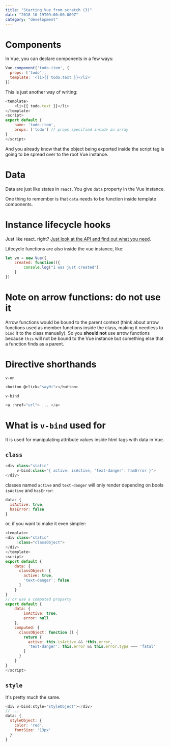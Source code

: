 ```yaml
---
title: "Starting Vue from scratch (3)"
date: "2018-10-19T09:00:00.009Z"
category: "development"
---
```


# Components
In Vue, you can declare components in a few ways:

```javascript
Vue.component('todo-item', {
  props: ['todo'],
  template: '<li>{{ todo.text }}</li>'
})
```

This is just another way of writing:
```javascript
<template>
    <li>{{ todo.text }}</li>
</template>
<script>
export default {
    name: 'todo-item',
    props: ['todo'] // props specified inside an array
}
</script>
```

And you already know that the object being exported inside the script tag is going to be spread over to the root Vue instance. 

# Data
Data are just like states in `react`. You give `data` property in the Vue instance. 

One thing to remember is that `data` needs to be function inside template components.

# Instance lifecycle hooks
Just like react. right? [Just look at the API and find out what you need](https://vuejs.org/v2/guide/instance.html#Lifecycle-Diagram). 

Lifecycle functions are also inside the vue instance, like:
```javascript
let vm = new Vue({
    created: function(){
        console.log("I was just created")
    }
})
```

# Note on arrow functions: do not use it 
Arrow functions would be bound to the parent context (think about arrow functions used as member functions inside the class, making it needless to `bind` it to the class manually). So you **should not** use arrow functions because `this` will not be bound to the Vue instance but something else that a function finds as a parent.

# Directive shorthands
`v-on`
```javascript
<button @click="sayHi"></button>
```

`v-bind`
```javascript
<a :href="url"> ... </a>
```

# What is `v-bind` used for
It is used for manipulating attribute values inside html tags with data in Vue. 

## `class`
```javascript
<div class="static"
     v-bind:class="{ active: isActive, 'text-danger': hasError }">
</div>
```
classes named `active` and `text-danger` will only render depending on bools `isActive` and `hasError`:

```javascript
data: {
  isActive: true,
  hasError: false
}
```

or, if you want to make it even simpler:

```javascript
<template>
<div class="static"
     :class="classObject">
</div>
</template>
<script>
export default {
    data: {
      classObject: {
        active: true,
        'text-danger': false
      }
    }
}
// or use a computed property
export default {
    data: {
        isActive: true,
        error: null
    },
    computed: {
      classObject: function () {
        return {
          active: this.isActive && !this.error,
          'text-danger': this.error && this.error.type === 'fatal'
        }
      }
    }
}
</script>
```

## `style`
It's pretty much the same.
```javascript
<div v-bind:style="styleObject"></div>
// ...
data: {
  styleObject: {
    color: 'red',
    fontSize: '13px'
  }
}
```
